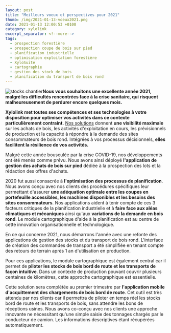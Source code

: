 ```yaml
---
layout: post
title: "Meilleurs voeux et perspectives pour 2021"
thumb: /img/2021-01-13-voeux2021.png
date: 2021-01-13 12:00:53 +0100
category: xylolink
excerpt_separator: <!--more-->
tags:
  - prospection forestière
  - prospection coupe de bois sur pied
  - planification industrielle
  - optimisation exploitation forestière
  - XyloSuite
  - cartographie
  - gestion des stock de bois
  - planification du transport de bois rond
---
```



<time datetime="{{page.date}}"></time>

<div class="container p-0 m-0">
  <div itemscope itemtype="http://schema.org/TechArticle">  
    <div class="col-12 col-md-6 col-sm-6 pr-3 pb-3 pl-0 pt-0" style="float: left">
      <img src="{{page.thumb}}" alt="stocks chantier" class="img-fluid m-0 p-0">
    </div>
    <div class="m-0 p-0">
      <div itemprop="backstory">
        <p>
            <strong>Nous vous souhaitons une excellente année 2021, malgré les difficultés rencontrées face à la crise sanitaire, qui risquent malheureusement de perdurer encore quelques mois.</strong>
        </p>
        <p>
          <strong>Xylolink met toutes ses compétences et ses technologies à votre disposition pour optimiser vos activités dans ce contexte particulièrement contraint.</strong> <a href="/xylosuite/intro" itemprop="url">Nos solutions</a> donnent <strong>une visibilité maximale</strong> sur les achats de bois, les activités d'exploitation en cours, les prévisionnels de production et la capacité à répondre à la demande des sites consommateurs de bois rond. Intégrées à vos processus décisionnels, <strong>elles facilitent la résilience de vos activités.</strong>
        </p>
        <p>
          Malgré cette année bousculée par la crise COVID-19, nos développements ont été menés comme prévu. Nous avons ainsi déployé <strong>l'application de gestion des achats de bois sur pied</strong> dédiée à la prospection des lots et la rédaction des offres d'achats.
        </p>
      </div>
      <!--more-->
      <div itemprop="articleBody">   
        <p>
          2020 fut aussi consacrée à <strong>l'optimisation des processus de planification</strong>. Nous avons conçu avec nos clients des procédures spécifiques leur permettant d'assurer <strong>une adéquation optimale entre les coupes en portefeuille accessibles, les machines disponibles et les besoins des sites consommateurs</strong>. Nos applications aident à tenir compte de ces 3 facteurs critiques de la planification industrielle et à  <strong>faire face aux aléas climatiques et mécaniques</strong> ainsi qu'aux <strong>variations de la demande en bois rond</strong>. Le module cartographique d'aide à la planification est au centre de cette innovation organisationnelle et technologique.
        </p>
        <p>
          En ce qui concerne 2021, nous démarrons l'année avec une refonte des applications de gestion des stocks et du transport de bois rond. L'interface de création des commandes de transport a été simplifiée en tenant compte des retours de terrain après 1 an d'utilisation en production.
        </p>
        <p>
          Pour ces applications, le module cartographique est également central car il permet de <strong>piloter les stocks de bois bord de route et les transports de façon intuitive</strong>. Dans un contexte de production pouvant couvrir plusieurs centaines de kilomètres, cette approche cartographique est essentielle.
        </p>
        <p>
          Cette solution sera complétée au premier trimestre par <strong>l'application mobile d'acquittement des chargements de bois bord de route</strong>. Cet outil est très attendu par nos clients car il permettra de piloter en temps réel les stocks bord de route et les transports de bois, sans attendre les bons de réceptions usines. Nous avons co-conçu avec nos clients une approche innovante ne nécessitant qu'une simple saisie des tonnages chargés par le conducteur de camion. Les informations descriptives étant récupérées automatiquement.
        </p>
      </div>
    </div>
  </div>
</div>




